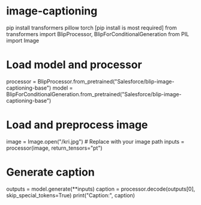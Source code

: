 # image-captioning
pip install transformers pillow torch [pip install is most required]
from transformers import BlipProcessor, BlipForConditionalGeneration
from PIL import Image

# Load model and processor
processor = BlipProcessor.from_pretrained("Salesforce/blip-image-captioning-base")
model = BlipForConditionalGeneration.from_pretrained("Salesforce/blip-image-captioning-base")

# Load and preprocess image
image = Image.open("/kri.jpg")  # Replace with your image path
inputs = processor(image, return_tensors="pt")

# Generate caption
outputs = model.generate(**inputs)
caption = processor.decode(outputs[0], skip_special_tokens=True)
print("Caption:", caption)
